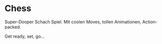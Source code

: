 # Chess

Super-Dooper Schach Spiel. Mit coolen Moves, tollen Animationen, Action-packed.

Get ready, set, go...
